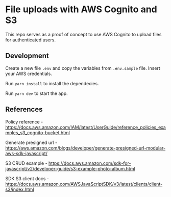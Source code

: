 # File uploads with AWS Cognito and S3

This repo serves as a proof of concept to use AWS Cognito to upload files for authenticated users.

## Development

Create a new file `.env` and copy the variables from `.env.sample` file. Insert your AWS credentials.

Run `yarn install` to install the dependecies.

Run `yarn dev` to start the app.

## References

Policy reference - https://docs.aws.amazon.com/IAM/latest/UserGuide/reference_policies_examples_s3_cognito-bucket.html

Generate presigned url - https://aws.amazon.com/blogs/developer/generate-presigned-url-modular-aws-sdk-javascript/

S3 CRUD example - https://docs.aws.amazon.com/sdk-for-javascript/v2/developer-guide/s3-example-photo-album.html

SDK S3 client docs - https://docs.aws.amazon.com/AWSJavaScriptSDK/v3/latest/clients/client-s3/index.html
